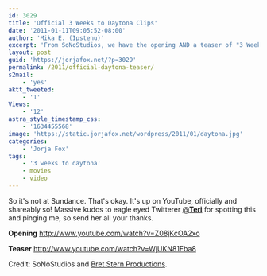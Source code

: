 ```yaml
---
id: 3029
title: 'Official 3 Weeks to Daytona Clips'
date: '2011-01-11T09:05:52-08:00'
author: 'Mika E. (Ipstenu)'
excerpt: 'From SoNoStudios, we have the opening AND a teaser of "3 Weeks to Daytona"!'
layout: post
guid: 'https://jorjafox.net/?p=3029'
permalink: /2011/official-daytona-teaser/
s2mail:
    - 'yes'
aktt_tweeted:
    - '1'
Views:
    - '12'
astra_style_timestamp_css:
    - '1634455568'
image: 'https://static.jorjafox.net/wordpress/2011/01/daytona.jpg'
categories:
    - 'Jorja Fox'
tags:
    - '3 weeks to daytona'
    - movies
    - video
---
```


So it's not at Sundance.  That's okay.  It's up on YouTube, officially and shareably so!  Massive kudos to eagle eyed Twitterer <a href="http://twitter.com/__Teri__/">@__Teri__</a> for spotting this and pinging me, so send her all your thanks.

**Opening**
http://www.youtube.com/watch?v=Z08jKcOA2xo

**Teaser**
http://www.youtube.com/watch?v=WjUKN81Fba8

Credit: SoNoStudios and <a href="http://www.bsppro.com">Bret Stern Productions</a>.
